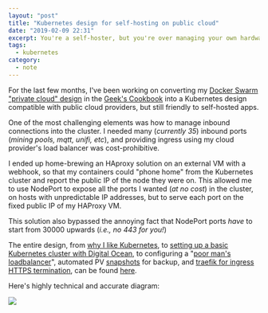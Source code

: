 ```yaml
---
layout: "post"
title: "Kubernetes design for self-hosting on public cloud"
date: "2019-02-09 22:31"
excerpt: You're a self-hoster, but you're over managing your own hardware? You want to learn Kubernetes? This cookbook is for you!
tags:
  - kubernetes
category:
  - note
---
```

For the last few months, I've been working on converting my [Docker Swarm "private cloud" design](https://geek-cookbook.funkypenguin.co.nz/ha-docker-swarm/design/) in the [Geek's Cookbook](https://geek-cookbook.funkypenguin.co.nz) into a Kubernetes design compatible with public cloud providers, but still friendly to self-hosted apps.

One of the most challenging elements was how to manage inbound connections into the cluster. I needed many (_currently 35_) inbound ports (_mining pools, mqtt, unifi, etc_), and providing ingress using my cloud provider's load balancer was cost-prohibitive.

I ended up home-brewing an HAproxy solution on an external VM with a webhook, so that my containers could "phone home" from the Kubernetes cluster and report the public IP of the node they were on. This allowed me to use NodePort to expose all the ports I wanted (_at no cost_) in the cluster, on hosts with unpredictable IP addresses, but to serve each port on the fixed public IP of my HAProxy VM.

This solution also bypassed the annoying fact that NodePort ports _have_ to start from 30000 upwards (_i.e., no 443 for you!_)

The entire design, from [why I like Kubernetes](https://geek-cookbook.funkypenguin.co.nz/kubernetes/start/), to [setting up a basic Kubernetes cluster with Digital Ocean](https://geek-cookbook.funkypenguin.co.nz/kubernetes/cluster/), to configuring a "[poor man's loadbalancer](https://geek-cookbook.funkypenguin.co.nz/kubernetes/loadbalancer/)", automated PV [snapshots](https://geek-cookbook.funkypenguin.co.nz/kubernetes/snapshots/) for backup, and [traefik for ingress HTTPS termination](https://geek-cookbook.funkypenguin.co.nz/kubernetes/traefik/), can be found [here](https://geek-cookbook.funkypenguin.co.nz/kubernetes/start/).

Here's highly technical and accurate diagram:

![](https://dgeek-cookbook.funkypenguin.co.nz/images/kubernetes-cluster-design.png)
